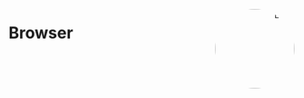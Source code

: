 <p align="right">
  <img align="right" height="140" src="https://github.com/user-attachments/assets/29628529-9634-4527-89af-87d0a61091cd" alt="Logo" style="float: right; border-radius: 100px;"/>
</p>

<h1 align="left">Browser</h1>
